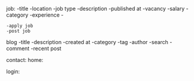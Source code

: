 job:
    -title
    -location
    -job type
    -description
    -published at
    -vacancy
    -salary
    -category
    -experience
    -

    -apply job
    -post job


blog
    -title
    -description
    -created at
    -category
    -tag
    -author
    -search
    -comment
    -recent post


contact:
home:

login: